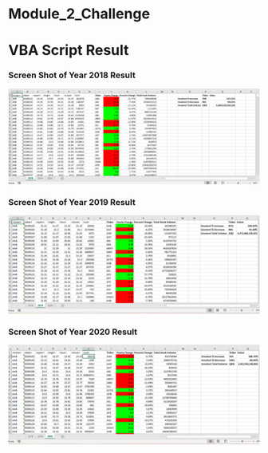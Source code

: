 # Module_2_Challenge

# VBA Script Result

### Screen Shot of Year 2018 Result

![easy_solution](2018.png)

### Screen Shot of Year 2019 Result

![easy_solution](2019.png)

### Screen Shot of Year 2020 Result

![easy_solution](2020.png)
